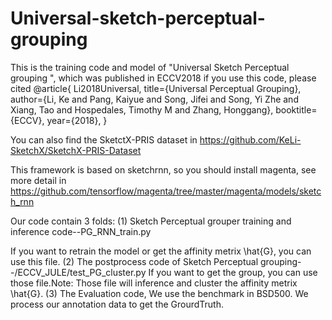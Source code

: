 # Universal-sketch-perceptual-grouping
This is the training code and model of "Universal Sketch Perceptual grouping ", which was published in ECCV2018
if you use this code, please cited
@article{
  Li2018Universal,
  title={Universal Perceptual Grouping},
  author={Li, Ke and Pang, Kaiyue and Song, Jifei and Song, Yi Zhe and Xiang, Tao and Hospedales, Timothy M and Zhang, Honggang},
  booktitle={ECCV},
  year={2018},
}

You can also find the SketctX-PRIS dataset in 
https://github.com/KeLi-SketchX/SketchX-PRIS-Dataset

This framework is based on sketchrnn, so you should install magenta, see more detail in https://github.com/tensorflow/magenta/tree/master/magenta/models/sketch_rnn

Our code contain 3 folds:
(1) Sketch Perceptual grouper training and inference code--PG_RNN_train.py

If you want to retrain the model or get the affinity metrix \hat{G}, you can use this file.
(2) The postprocess code of Sketch Perceptual grouping--/ECCV_JULE/test_PG_cluster.py
If you want to get the group, you can use those file.Note: Those file will inference and cluster the affinity metrix \hat{G}.
(3) The Evaluation code, We use the benchmark in BSD500. We process our annotation data to get the GrourdTruth.
